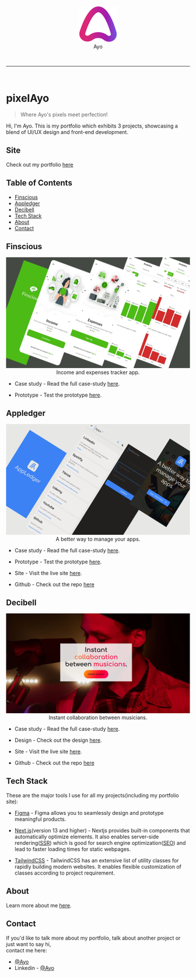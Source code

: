<p align="center">
<img src="./img/ayo_logo.svg">
<br>
Ayo
</p>

<br>

---

<br>

# pixelAyo

> Where Ayo's pixels meet perfection!

Hi, I'm Ayo. This is my portfolio which exhibits 3 projects, showcasing a blend of UI/UX design and front-end development.

## Site

Check out my portfolio [here](https://pixelayo.vercel.app)

## Table of Contents

- [Finscious](#finscious)
- [Appledger](#appledger)
- [Decibell](#decibell)
- [Tech Stack](#tech-stack)
- [About](#about)
- [Contact](#contact)

## Finscious

<p align="center">
<img src="./img/fin_thumb2.webp">
<br>
Income and expenses tracker app.
</p>

- Case study - Read the full case-study [here](https://pixelayo.vercel.app/ayo/case-study/finscious).

- Prototype - Test the prototype [here](https://www.figma.com/proto/jtXxpkLUjnEm4vUfb6tGlT/Finscious?type=design&node-id=401-3374&t=gtBCilzw7j8sKouF-0&scaling=scale-down&starting-point-node-id=529%3A3026).

## Appledger

<p align="center">
<img src="./img/appl_thumb2.webp">
<br>
A better way to manage your apps.
</p>

- Case study - Read the full case-study [here](https://pixelayo.vercel.app/ayo/case-study/appledger).

- Prototype - Test the prototype [here](https://www.figma.com/proto/E84xZikI87orYzxNaKlw7f/appLedger?type=design&node-id=34-441&t=3sgzyFApyqC663qq-0&scaling=scale-down&starting-point-node-id=384%3A304).

- Site - Visit the live site [here](https://appledger.vercel.app).

- Github - Check out the repo [here](https://github.com/Atebi/appledger.git)

## Decibell

<p align="center">
<img src="./img/deci_hero.webp">
<br>
Instant collaboration between musicians.
</p>

- Case study - Read the full case-study [here](https://pixelayo.vercel.app/ayo/case-study/decibell).

- Design - Check out the design [here](https://www.figma.com/proto/7ZeLieWJ9wg9txKCZY5NqI/Decibell?type=design&node-id=32-1120&t=1oku1wgVt64PB96v-0&scaling=min-zoom&starting-point-node-id=755%3A4065).

- Site - Visit the live site [here](https://decibell.vercel.app).

- Github - Check out the repo [here](https://github.com/Atebi/decibell.git)

## Tech Stack

These are the major tools I use for all my projects(including my portfolio site):

- [Figma](https://www.figma.com) - Figma allows you to seamlessly design and prototype meaningful products.

- [Next.js](https://nextjs.org/)(version 13 and higher) - Nextjs provides built-in components that automatically optimize elements. It also enables server-side rendering([SSR](https://nextjs.org/docs/pages/building-your-application/rendering/server-side-rendering)) which is good for search engine optimization([SEO](https://nextjs.org/learn-pages-router/seo/introduction-to-seo)) and lead to faster loading times for static webpages.

- [TailwindCSS](https://tailwindcss.com/) - TailwindCSS has an extensive list of utility classes for rapidly building modern websites. It enables flexible customization of classes according to project requirement.

## About

Learn more about me [here](https://pixelayo.vercel.app/ayo/about).

## Contact

If you'd like to talk more about my portfolio, talk about another project or just want to say hi,<br> contact me here:

- [@Ayo](https://pixelayo.vercel.app/ayo/contact)
- Linkedin - [@Ayo](www.linkedin.com/in/ayomide-iyela-b173802b0)
